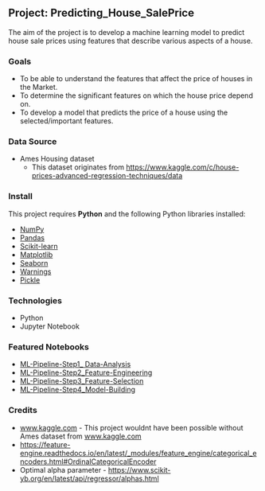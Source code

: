## Project: Predicting_House_SalePrice

The aim of the project is to develop a machine learning model to predict house sale prices using features that describe various aspects of a house.

### Goals
- To be able to understand the features that affect the price of houses in the Market.
- To determine the significant features on which the house price depend on.
- To develop a model that predicts the price of a house using the selected/important features.

### Data Source
- Ames Housing dataset 
    - This dataset originates from https://www.kaggle.com/c/house-prices-advanced-regression-techniques/data
    
### Install
This project requires **Python** and the following Python libraries installed:
- [NumPy](http://www.numpy.org/)
- [Pandas](http://pandas.pydata.org/)
- [Scikit-learn](http://scikit-learn.org/stable/)
- [Matplotlib](http://matplotlib.org/)
- [Seaborn](https://seaborn.pydata.org/)
- [Warnings](https://docs.python.org/3/library/warnings.html)
- [Pickle](https://docs.python.org/3/library/pickle.html)

### Technologies
- Python
- Jupyter Notebook

### Featured Notebooks
- [ML-Pipeline-Step1_ Data-Analysis](https://github.com/steveNn07/LassoRegression-Predicting_House_SalePrices/blob/master/ML-Pipeline-Step1_Data-Analysis.ipynb)
- [ML-Pipeline-Step2_Feature-Engineering](https://github.com/steveNn07/LassoRegression-Predicting_House_SalePrices/blob/master/ML-Pipeline-Step2_Feature-Engineering.ipynb)
- [ML-Pipeline-Step3_Feature-Selection](https://github.com/steveNn07/LassoRegression-Predicting_House_SalePrices/blob/master/ML-Pipeline-Step3_Feature-Selection.ipynb)
- [ML-Pipeline-Step4_Model-Building](https://github.com/steveNn07/LassoRegression-Predicting_House_SalePrices/blob/master/ML-Pipeline-Step4_Model-Building.ipynb)

### Credits
- www.kaggle.com - This project wouldnt have been possible without Ames dataset from www.kaggle.com
- https://feature-engine.readthedocs.io/en/latest/_modules/feature_engine/categorical_encoders.html#OrdinalCategoricalEncoder
- Optimal alpha parameter - https://www.scikit-yb.org/en/latest/api/regressor/alphas.html
